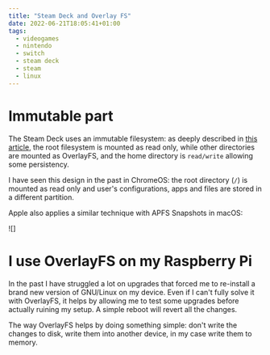 ```yaml
---
title: "Steam Deck and Overlay FS"
date: 2022-06-21T18:05:41+01:00
tags:
  - videogames
  - nintendo
  - switch
  - steam deck
  - steam
  - linux
---
```


<!--more-->

# Immutable part
The Steam Deck uses an immutable filesystem: as deeply described in
[this article](https://www.svenknebel.de/posts/2022/5/2/), the root filesystem
is mounted as read only, while other directories are mounted as OverlayFS, and
the home directory is `read/write` allowing some persistency.

I have seen this design in the past in ChromeOS: the root directory (`/`) is
mounted as read only and user's configurations, apps and files are stored in a
different partition.

Apple also applies a similar technique with APFS Snapshots in macOS:

![]

# I use OverlayFS on my Raspberry Pi
In the past I have struggled a lot on upgrades that forced me to re-install
a brand new version of GNU/Linux on my device. Even if I can't fully solve it
with OverlayFS, it helps by allowing me to test some upgrades before actually
ruining my setup. A simple reboot will revert all the changes.




The way OverlayFS helps by doing something simple: don't write the changes to
disk, write them into another device, in my case write them to memory.
